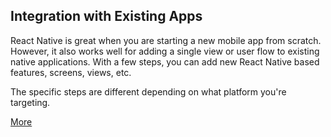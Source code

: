 ## Integration with Existing Apps
React Native is great when you are starting a new mobile app from scratch. However, it also works well for adding a single view or user flow to existing native applications. With a few steps, you can add new React Native based features, screens, views, etc.

The specific steps are different depending on what platform you're targeting.

[More](http://facebook.github.io/react-native/docs/integration-with-existing-apps.html)